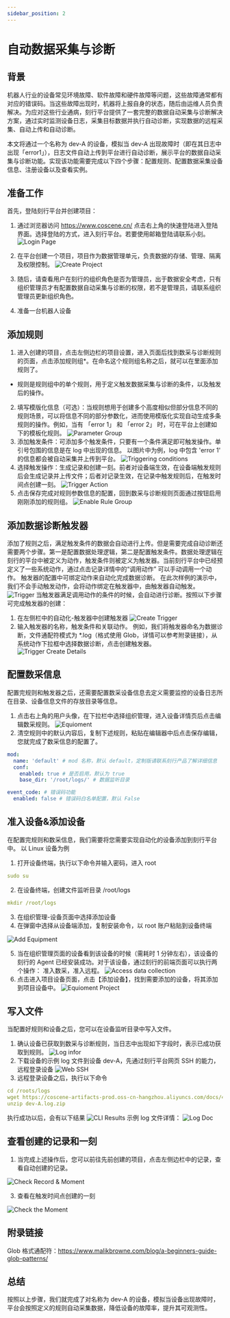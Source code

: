 ```yaml
---
sidebar_position: 2
---
```


# 自动数据采集与诊断

## 背景
机器人行业的设备常见环境故障、软件故障和硬件故障等问题，这些故障通常都有对应的错误码。当这些故障出现时，机器将上报自身的状态，随后由运维人员负责解决。为应对这些行业通病，刻行平台提供了一套完整的数据自动采集与诊断解决方案，通过实时监测设备日志，采集目标数据并执行自动诊断，实现数据的远程采集、自动上传和自动诊断。

本文将通过一个名称为 dev-A 的设备，模拟当 dev-A 出现故障时（即在其日志中出现「error1」），日志文件自动上传到平台进行自动诊断，展示平台的数据自动采集与诊断功能。实现该功能需要完成以下四个步骤：配置规则、配置数据采集设备信息、注册设备以及查看实例。

## 准备工作

首先，登陆刻行平台并创建项目：

1. 通过浏览器访问 https://www.coscene.cn/
点击右上角的快速登陆进入登陆界面。选择登陆的方式，进入刻行平台。若要使用邮箱登陆请联系小刻。
![Login Page](./img/Login%20Page.PNG)
2. 在平台创建一个项目，项目作为数据管理单元，负责数据的存储、管理、隔离及权限控制。
![Create Project](./img/Create%20Project.png)
3. 随后，请查看用户在刻行的组织角色是否为管理员，出于数据安全考虑，只有组织管理员才有配置数据自动采集与诊断的权限，若不是管理员，请联系组织管理员更新组织角色。

4. 准备一台机器人设备

## 添加规则

1. 进入创建的项目，点击左侧边栏的项目设置，进入页面后找到数采与诊断规则的页面，点击添加规则组*。在命名这个规则组名称之后，就可以在里面添加规则了。
* 规则是规则组中的单个规则，用于定义触发数据采集与诊断的条件，以及触发后的操作。
  
2. 填写模版化信息（可选）：当规则想用于创建多个高度相似但部分信息不同的规则场景，可以将信息不同的部分参数化，进而使用模版化实现自动生成多条规则的操作。例如，当有 「error 1」 和 「error 2」 时，可在平台上创建如下的模板化规则。
![Parameter Group](./img/Parameter%20Group.PNG)
3. 添加触发条件：可添加多个触发条件，只要有一个条件满足即可触发操作。单引号包围的信息是在 log 中出现的信息。 以图片中为例，log 中包含 'error 1' 的信息都会被自动采集并上传到平台。
![Triggering conditions](./img/Triggering%20conditions.PNG)
4. 选择触发操作：生成记录和创建一刻。前者对设备端生效，在设备端触发规则后会生成记录并上传文件；后者对记录生效，在记录中触发规则后，在触发时间点创建一刻。
![Trigger Action](./img/Trigger%20Action.png)
5. 点击保存完成对规则参数信息的配置，回到数采与诊断规则页面通过按钮启用刚刚添加的规则组。
![Enable Rule Group](./img/Enable%20Rule%20Group.png)
## 添加数据诊断触发器

添加了规则之后，满足触发条件的数据会自动进行上传。但是需要完成自动诊断还需要两个步骤。第一是配置数据处理逻辑，第二是配置触发条件。数据处理逻辑在刻行的平台中被定义为动作，触发条件则被定义为触发器。当前刻行平台中已经预定义了一些系统动作，通过点击记录详情中的“调用动作” 可以手动调用一个动作。 触发器的配置中可绑定动作来自动化完成数据诊断。 在此次样例的演示中，我们不会手动触发动作，会将动作绑定在触发器中，由触发器自动触发。
![Trigger](./img/Trigger.png)
当触发器满足调用动作的条件的时候，会自动进行诊断。按照以下步骤可完成触发器的创建：

1. 在左侧栏中的自动化-触发器中创建触发器
![Create Trigger](./img/Create%20Trigger.png)
2. 输入触发器的名称，触发条件和关联动作。
例如，我们将触发器命名为数据诊断，文件通配符模式为 *.log（格式使用 Glob，详情可以参考附录链接），从系统动作下拉框中选择数据诊断，点击创建触发器。
![Trigger Create Details](./img/Trigger%20Create%20Details.png)
## 配置数采信息

配置完规则和触发器之后，还需要配置数采设备信息去定义需要监控的设备日志所在目录、设备信息文件的存放目录等信息。
1. 点击右上角的用户头像，在下拉栏中选择组织管理，进入设备详情页后点击编辑数采规则。
![Equioment](./img/Equioment.png)
2. 清空规则中的默认内容后，复制下述规则，粘贴在编辑器中后点击保存编辑，您就完成了数采信息的配置了。

```yaml
mod:
  name: 'default' # mod 名称，默认 default，定制版请联系刻行产品了解详细信息
  conf:
    enabled: true # 是否启用，默认为 true
    base_dir: '/root/logs/' # 数据监听目录

event_code: # 错误码功能
  enabled: false # 错误码白名单配置，默认 False
```

## 准入设备&添加设备

在配置完规则和数采信息，我们需要将您需要实现自动化的设备添加到刻行平台中。
以 Linux 设备为例
1. 打开设备终端，执行以下命令并输入密码，进入 root

```yaml
sudo su
```

2. 在设备终端，创建文件监听目录 /root/logs

```yaml
mkdir /root/logs
```

3. 在组织管理-设备页面中选择添加设备
4. 在弹窗中选择从设备端添加，复制安装命令，以 root 账户粘贴到设备终端

![Add Equipment](./img/Add%20Equipment.png)


5. 当在组织管理页面的设备看到该设备的时候（需耗时 1 分钟左右），该设备的刻行的 Agent 已经安装成功。对于该设备，通过刻行的前端页面可以执行两个操作： 准入数采，准入远程。
![Access data collection](./img/Access%20data%20collection.png)   
6. 点击进入项目设备页面，点击【添加设备】，找到需要添加的设备，将其添加到项目设备中。
![Equioment Project](./img/Equioment%20Project.png)
## 写入文件

当配置好规则和设备之后，您可以在设备监听目录中写入文件。
1. 确认设备已获取到数采与诊断规则，当日志中出现如下字段时，表示已成功获取到规则。
![Log infor](./img/Log%20infor.png)
2. 下载设备的示例 log 文件到设备 dev-A，先通过刻行平台网页 SSH 的能力，远程登录设备
![Web SSH](./img/Web%20SSH.png)
3. 远程登录设备之后，执行以下命令
    
```yaml
cd /roots/logs
wget https://coscene-artifacts-prod.oss-cn-hangzhou.aliyuncs.com/docs/4-recipes/data-diagnosis/dev-A.log.zip
unzip dev-A.log.zip
```
执行成功以后，会有以下结果
![CLI Results](./img/CLI%20Results.png)
示例 log 文件详情：
![Log Doc](./img/Log%20Doc.png)
## 查看创建的记录和一刻

1. 当完成上述操作后，您可以前往先前创建的项目，点击左侧边栏中的记录，查看自动创建的记录。
   
![Check Record & Moment](./img/Check%20Record%20%26%20Moment.png)

3. 查看在触发时间点创建的一刻
   
![Check the Moment](./img/Check%20the%20Moment.PNG)

## 附录链接
Glob 格式通配符：https://www.malikbrowne.com/blog/a-beginners-guide-glob-patterns/
## 总结
按照以上步骤，我们就完成了对名称为 dev-A 的设备，模拟当设备出现故障时，平台会按照定义的规则自动采集数据，降低设备的故障率，提升其可观测性。










